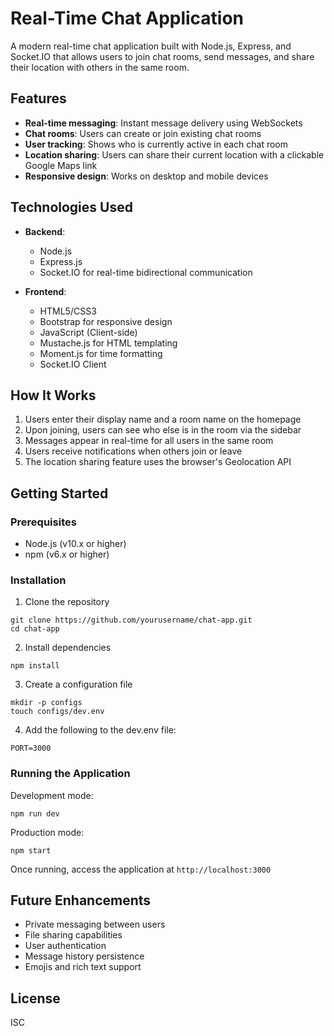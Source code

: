 # Real-Time Chat Application

A modern real-time chat application built with Node.js, Express, and Socket.IO that allows users to join chat rooms, send messages, and share their location with others in the same room.

## Features

- **Real-time messaging**: Instant message delivery using WebSockets
- **Chat rooms**: Users can create or join existing chat rooms
- **User tracking**: Shows who is currently active in each chat room
- **Location sharing**: Users can share their current location with a clickable Google Maps link
- **Responsive design**: Works on desktop and mobile devices

## Technologies Used

- **Backend**:

  - Node.js
  - Express.js
  - Socket.IO for real-time bidirectional communication

- **Frontend**:
  - HTML5/CSS3
  - Bootstrap for responsive design
  - JavaScript (Client-side)
  - Mustache.js for HTML templating
  - Moment.js for time formatting
  - Socket.IO Client

## How It Works

1. Users enter their display name and a room name on the homepage
2. Upon joining, users can see who else is in the room via the sidebar
3. Messages appear in real-time for all users in the same room
4. Users receive notifications when others join or leave
5. The location sharing feature uses the browser's Geolocation API

## Getting Started

### Prerequisites

- Node.js (v10.x or higher)
- npm (v6.x or higher)

### Installation

1. Clone the repository

```
git clone https://github.com/yourusername/chat-app.git
cd chat-app
```

2. Install dependencies

```
npm install
```

3. Create a configuration file

```
mkdir -p configs
touch configs/dev.env
```

4. Add the following to the dev.env file:

```
PORT=3000
```

### Running the Application

Development mode:

```
npm run dev
```

Production mode:

```
npm start
```

Once running, access the application at `http://localhost:3000`

## Future Enhancements

- Private messaging between users
- File sharing capabilities
- User authentication
- Message history persistence
- Emojis and rich text support

## License

ISC
